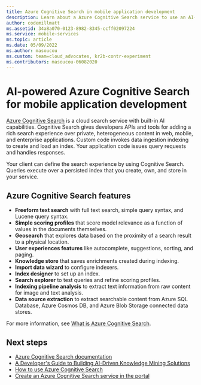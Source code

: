 ```yaml
---
title: Azure Cognitive Search in mobile application development
description: Learn about a Azure Cognitive Search service to use an AI-powered cloud search service for mobile application development.
author: codemillmatt
ms.assetid: 34a8a070-0123-8982-8345-ccff02097224
ms.service: mobile-services
ms.topic: article
ms.date: 05/09/2022
ms.author: masoucou
ms.custom: team=cloud_advocates, kr2b-contr-experiment
ms.contributors: masoucou-06082020
---
```


# AI-powered Azure Cognitive Search for mobile application development

[Azure Cognitive Search](https://azure.microsoft.com/services/search) is a cloud search service with built-in AI capabilities. Cognitive Search gives developers APIs and tools for adding a rich search experience over private, heterogeneous content in web, mobile, and enterprise applications. Custom code invokes data ingestion indexing to create and load an index. Your application code issues query requests and handles responses.

Your client can define the search experience by using Cognitive Search. Queries execute over a persisted index that you create, own, and store in your service.

## Azure Cognitive Search features

- **Freeform text search** with full text search, simple query syntax, and Lucene query syntax.
- **Simple scoring profiles** that score model relevance as a function of values in the documents themselves.
- **Geosearch** that explores data based on the proximity of a search result to a physical location.
- **User experiences features** like autocomplete, suggestions, sorting, and paging.
- **Knowledge store** that saves enrichments created during indexing.
- **Import data wizard** to configure indexers.
- **Index designer** to set up an index.
- **Search explorer** to test queries and refine scoring profiles.
- **Indexing pipeline analysis** to extract text information from raw content for image and text analysis.
- **Data source extraction** to extract searchable content from Azure SQL Database, Azure Cosmos DB, and Azure Blob Storage connected data stores.

For more information, see [What is Azure Cognitive Search](/azure/search/search-what-is-azure-search).

## Next steps

- [Azure Cognitive Search documentation](/azure/search)
- [A Developer's Guide to Building AI-Driven Knowledge Mining Solutions](https://azure.microsoft.com/resources/a-developers-guide-to-building-ai-driven-knowledge-mining-solutions)
- [How to use Azure Cognitive Search](/azure/search/search-what-is-azure-search#how-to-get-started)
- [Create an Azure Cognitive Search service in the portal](/azure/search/search-create-service-portal)

